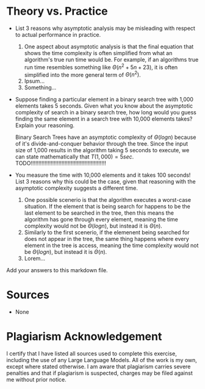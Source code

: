 # Theory vs. Practice

- List 3 reasons why asymptotic analysis may be misleading with respect to
  actual performance in practice.

  1) One aspect about asymptotic analysis is that the final equation
    that shows the time complexity is often simplified from what an
    algorithm's true run time would be. For example, if an algorithms
    true run time resembles something like $\Theta(n^2 + 5n + 23)$,
    it is often simplified into the more general term of $\Theta(n^2)$.
  2) Ipsum...
  3) Something...



- Suppose finding a particular element in a binary search tree with 1,000
  elements takes 5 seconds. Given what you know about the asymptotic complexity
  of search in a binary search tree, how long would you guess finding the same
  element in a search tree with 10,000 elements takes? Explain your reasoning.

  Binary Search Trees have an asymptotic complexity of $\Theta(logn)$ because of
  it's divide-and-conquer behavior through the tree. Since the input size of 
  1,000 results in the algorithm taking 5 seconds to execute, we can state
  mathematically that $T(1,000) = 5 sec$. TODO!!!!!!!!!!!!!!!!!!!!!!!!!!!!!!!!!!!!!!!!!!!!!!!!!


- You measure the time with 10,000 elements and it takes 100 seconds! List 3
  reasons why this could be the case, given that reasoning with the asymptotic
  complexity suggests a different time.

  1) One possible scenerio is that the algorithm executes a worst-case 
    situation. If the element that is being search for happens to be
    the last element to be searched in the tree, then this means the 
    algorithm has gone through every element, meaning the time complexity
    would not be $\Theta(logn)$, but instead it is $\Theta(n)$.
  2) Similarly to the first scenerio, if the elemenent being searched
    for does not appear in the tree, the same thing happens where every
    element in the tree is access, meaning the time complexity
    would not be $\Theta(logn)$, but instead it is $\Theta(n)$.
  3) Lorem...

Add your answers to this markdown file.



# Sources
- None

# Plagiarism Acknowledgement

I certify that I have listed all sources used to complete this exercise, 
including the use of any Large Language Models. All of the work is my own, 
except where stated otherwise. I am aware that plagiarism carries severe 
penalties and that if plagiarism is suspected, charges may be filed against 
me without prior notice.
